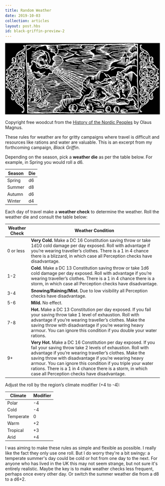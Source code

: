 ```yaml
---
title: Random Weather
date: 2019-10-03
collection: articles
layout: post.hbs
id: black-griffin-preview-2
---
```

<div class="large illustration">
  <img src="images/weather.jpg" alt="Weather Illustration">
  <p class="caption">Copyright free woodcut from the <a href="http://www.avrosys.nu/prints/prints24-olausmagnus.htm">History of the Nordic Peoples</a> by Olaus Magnus.</p>
</div>

<p>These rules for weather are for gritty campaigns where travel is difficult and resources like rations and water are valuable. This is an excerpt from my forthcoming campaign, <em>Black Griffin</em>.</p>

<p>Depending on the season, pick a <strong>weather die</strong> as per the table below. For example, in Spring you would roll a d6.</p>

<table>
  <thead>
    <tr>
      <th class="number">Season</th>
      <th class="number">Die</th>
    </tr>
  </thead>

  <tbody>
    <tr>
      <td class="number">Spring</td>
      <td class="number">d6</td>
    </tr>
    <tr>
      <td class="number">Summer</td>
      <td class="number">d8</td>
    </tr>
    <tr>
      <td class="number">Autumn</td>
      <td class="number">d6</td>
    </tr>
    <tr>
      <td class="number">Winter</td>
      <td class="number">d4</td>
    </tr>
  </tbody>
</table>

<p>Each day of travel make a <strong>weather check</strong> to determine the weather. Roll the weather die and consult the table below:</p>

<table>
  <thead>
    <tr>
      <th class="number">Weather Check</th>
      <th>Weather Condition</th>
    </tr>
  </thead>

  <tbody>
    <tr>
      <td class="number">0 or less</td>
      <td><strong>Very Cold.</strong> Make a DC 16 Constitution saving throw or take 1d10 cold damage per day exposed. Roll with advantage if you’re wearing traveller’s clothes. There is a 1 in 4 chance there is a blizzard, in which case all Perception checks have disadvantage.</td>
    </tr>
    <tr>
      <td class="number">1-2</td>
      <td><strong>Cold.</strong> Make a DC 13 Constitution saving throw or take 1d6 cold damage per day exposed. Roll with advantage if you’re wearing traveller’s clothes. There is a 1 in 4 chance there is a storm, in which case all Perception checks have disadvantage.</td>
    </tr>
    <tr>
      <td class="number">3-4</td>
      <td><strong>Snowing/Raining/Mist.</strong> Due to low visibility all Perception checks have disadvantage.</td>
    </tr>
    <tr>
      <td class="number">5-6</td>
      <td><strong>Mild.</strong> No effect.</td>
    </tr>
    <tr>
      <td class="number">7-8</td>
      <td><strong>Hot.</strong> Make a DC 13 Constitution per day exposed. If you fail your saving throw take 1 level of exhaustion. Roll with advantage if you’re wearing traveller’s clothes. Make the saving throw with disadvantage if you’re wearing heavy armour. You can ignore this condition if you double your water rations.</td>
    </tr>
    <tr>
      <td class="number">9+</td>
      <td><strong>Very Hot.</strong> Make a DC 16 Constitution per day exposed. If you fail your saving throw take 2 levels of exhaustion. Roll with advantage if you’re wearing traveller’s clothes. Make the saving throw with disadvantage if you’re wearing heavy armour. You can ignore this condition if you triple your water rations. There is a 1 in 4 chance there is a storm, in which case all Perception checks have disadvantage.</td>
    </tr>
  </tbody>
</table>

<p>Adjust the roll by the region’s climate modifier (+4 to -4):</p>

<table>
  <thead>
    <tr>
      <th>Climate</th>
      <th class="number">Modifier</th>
    </tr>
  </thead>

  <tbody>
    <tr>
      <td>Polar</td>
      <td class="number">-4</td>
    </tr>
    <tr>
      <td>Cold</td>
      <td class="number">-4</td>
    </tr>
    <tr>
      <td>Temperate</td>
      <td class="number">0</td>
    </tr>
    <tr>
      <td>Warm</td>
      <td class="number">+2</td>
    </tr>
    <tr>
      <td>Tropical</td>
      <td class="number">+3</td>
    </tr>
    <tr>
      <td>Arid</td>
      <td class="number">+4</td>
    </tr>
  </tbody>
</table>

<p>I was aiming to make these rules as simple and flexible as possible. I really like the fact they only use one roll. But I do worry they're a bit swingy: a temperate summer's day could be cold or hot from one day to the next. For anyone who has lived in the UK this may not seem strange, but not sure it's entirely realistic. Maybe the key is to make weather checks less frequent, perhaps once every other day. Or switch the summer weather die from a d8 to a d6+2.</p>
